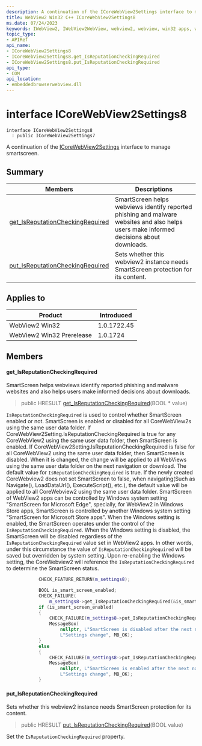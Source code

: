 ```yaml
---
description: A continuation of the ICoreWebView2Settings interface to manage smartscreen.
title: WebView2 Win32 C++ ICoreWebView2Settings8
ms.date: 07/24/2023
keywords: IWebView2, IWebView2WebView, webview2, webview, win32 apps, win32, edge, ICoreWebView2, ICoreWebView2Controller, browser control, edge html, ICoreWebView2Settings8
topic_type: 
- APIRef
api_name:
- ICoreWebView2Settings8
- ICoreWebView2Settings8.get_IsReputationCheckingRequired
- ICoreWebView2Settings8.put_IsReputationCheckingRequired
api_type:
- COM
api_location:
- embeddedbrowserwebview.dll
---
```


# interface ICoreWebView2Settings8

```
interface ICoreWebView2Settings8
  : public ICoreWebView2Settings7
```

A continuation of the [ICoreWebView2Settings](icorewebview2settings.md) interface to manage smartscreen.

## Summary

 Members                        | Descriptions
--------------------------------|---------------------------------------------
[get_IsReputationCheckingRequired](#get_isreputationcheckingrequired) | SmartScreen helps webviews identify reported phishing and malware websites and also helps users make informed decisions about downloads.
[put_IsReputationCheckingRequired](#put_isreputationcheckingrequired) | Sets whether this webview2 instance needs SmartScreen protection for its content.

## Applies to

Product                         | Introduced
--------------------------------|---------------------------------------------
WebView2 Win32            |    1.0.1722.45
WebView2 Win32 Prerelease |    1.0.1724

## Members

#### get_IsReputationCheckingRequired

SmartScreen helps webviews identify reported phishing and malware websites and also helps users make informed decisions about downloads.

> public HRESULT [get_IsReputationCheckingRequired](#get_isreputationcheckingrequired)(BOOL * value)

`IsReputationCheckingRequired` is used to control whether SmartScreen enabled or not. SmartScreen is enabled or disabled for all CoreWebView2s using the same user data folder. If CoreWebView2Setting.IsReputationCheckingRequired is true for any CoreWebView2 using the same user data folder, then SmartScreen is enabled. If CoreWebView2Setting.IsReputationCheckingRequired is false for all CoreWebView2 using the same user data folder, then SmartScreen is disabled. When it is changed, the change will be applied to all WebViews using the same user data folder on the next navigation or download. The default value for `IsReputationCheckingRequired` is true. If the newly created CoreWebview2 does not set SmartScreen to false, when navigating(Such as Navigate(), LoadDataUrl(), ExecuteScript(), etc.), the default value will be applied to all CoreWebview2 using the same user data folder. SmartScreen of WebView2 apps can be controlled by Windows system setting "SmartScreen for Microsoft Edge", specially, for WebView2 in Windows Store apps, SmartScreen is controlled by another Windows system setting "SmartScreen for Microsoft Store apps". When the Windows setting is enabled, the SmartScreen operates under the control of the `IsReputationCheckingRequired`. When the Windows setting is disabled, the SmartScreen will be disabled regardless of the `IsReputationCheckingRequired` value set in WebView2 apps. In other words, under this circumstance the value of `IsReputationCheckingRequired` will be saved but overridden by system setting. Upon re-enabling the Windows setting, the CoreWebview2 will reference the `IsReputationCheckingRequired` to determine the SmartScreen status. 
```cpp
            CHECK_FEATURE_RETURN(m_settings8);

            BOOL is_smart_screen_enabled;
            CHECK_FAILURE(
                m_settings8->get_IsReputationCheckingRequired(&is_smart_screen_enabled));
            if (is_smart_screen_enabled)
            {
                CHECK_FAILURE(m_settings8->put_IsReputationCheckingRequired(false));
                MessageBox(
                    nullptr, L"SmartScreen is disabled after the next navigation.",
                    L"Settings change", MB_OK);
            }
            else
            {
                CHECK_FAILURE(m_settings8->put_IsReputationCheckingRequired(true));
                MessageBox(
                    nullptr, L"SmartScreen is enabled after the next navigation.",
                    L"Settings change", MB_OK);
            }
```

#### put_IsReputationCheckingRequired

Sets whether this webview2 instance needs SmartScreen protection for its content.

> public HRESULT [put_IsReputationCheckingRequired](#put_isreputationcheckingrequired)(BOOL value)

Set the `IsReputationCheckingRequired` property.

